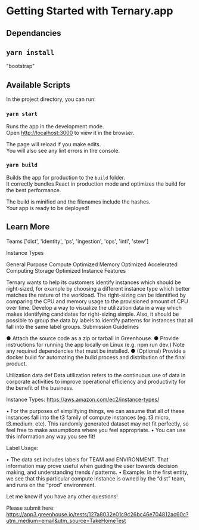# Getting Started with Ternary.app

## Dependancies

## `yarn install`
 "bootstrap"



## Available Scripts

In the project directory, you can run:

### `yarn start`

Runs the app in the development mode.\
Open [http://localhost:3000](http://localhost:3000) to view it in the browser.

The page will reload if you make edits.\
You will also see any lint errors in the console.

### `yarn build`

Builds the app for production to the `build` folder.\
It correctly bundles React in production mode and optimizes the build for the best performance.

The build is minified and the filenames include the hashes.\
Your app is ready to be deployed!



## Learn More



Teams
['dist', 'identity', 'ps', 'ingestion', 'ops', 'intl', 'stew']

Instance Types

General Purpose
Compute Optimized
Memory Optimized
Accelerated Computing
Storage Optimized
Instance Features

Ternary wants to help its customers identify instances which should be right-sized, for example by choosing a different instance type which better matches the nature of the workload. The right-sizing can be identified by comparing the CPU and memory usage to the provisioned amount of CPU over time.
Develop a way to visualize the utilization data in a way which makes identifying candidates for right-sizing simple. Also, it should be possible to group the data by labels to identify patterns for instances that all fall into the same label groups.
Submission Guidelines

● Attach the source code as a zip or tarball in Greenhouse.
● Provide instructions for running the app locally on Linux (e.g. npm run dev.) Note any required
dependencies that must be installed.
● (Optional) Provide a docker build for automating the build process and distribution of the final
product.


Utilization data def 
Data utilization refers to the continuous use of data in corporate activities to improve operational efficiency and productivity for the benefit of the business.

Instance Types:
https://aws.amazon.com/ec2/instance-types/

• For the purposes of simplifying things, we can assume that all of these instances fall into the t3 family of compute instances (eg. t3.micro, t3.medium. etc). This randomly generated dataset may not fit perfectly, so feel free to make assumptions where you feel appropriate.
• You can use this information any way you see fit!

Label Usage:

• The data set includes labels for TEAM and ENVIRONMENT. That information may prove useful when guiding the user towards decision making, and understanding trends / patterns.
• Example: In the first entity, we see that this particular compute instance is owned by the “dist” team, and runs on the “prod” environment.

Let me know if you have any other questions!

Please submit here:
https://app3.greenhouse.io/tests/127a8032e01c9c26bc46e704812ac60c?utm_medium=email&utm_source=TakeHomeTest

